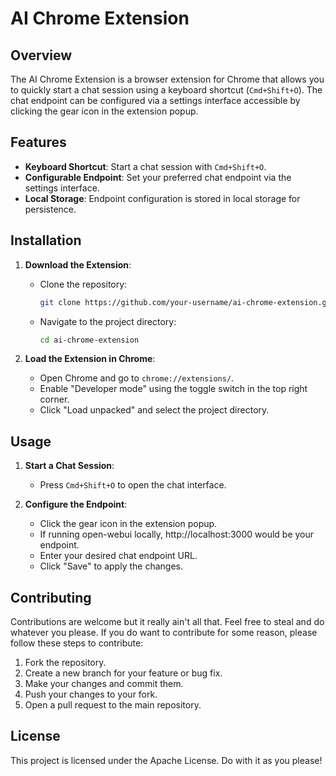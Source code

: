 # AI Chrome Extension

## Overview
The AI Chrome Extension is a browser extension for Chrome that allows you to quickly start a chat session using a keyboard shortcut (`Cmd+Shift+O`). The chat endpoint can be configured via a settings interface accessible by clicking the gear icon in the extension popup.

## Features
- **Keyboard Shortcut**: Start a chat session with `Cmd+Shift+O`.
- **Configurable Endpoint**: Set your preferred chat endpoint via the settings interface.
- **Local Storage**: Endpoint configuration is stored in local storage for persistence.

## Installation
1. **Download the Extension**:
   - Clone the repository:
     ```bash
     git clone https://github.com/your-username/ai-chrome-extension.git
     ```
   - Navigate to the project directory:
     ```bash
     cd ai-chrome-extension
     ```

2. **Load the Extension in Chrome**:
   - Open Chrome and go to `chrome://extensions/`.
   - Enable "Developer mode" using the toggle switch in the top right corner.
   - Click "Load unpacked" and select the project directory.

## Usage
1. **Start a Chat Session**:
   - Press `Cmd+Shift+O` to open the chat interface.

2. **Configure the Endpoint**:
   - Click the gear icon in the extension popup.
   - If running open-webui locally, http://localhost:3000 would be your endpoint.
   - Enter your desired chat endpoint URL.
   - Click "Save" to apply the changes.

## Contributing
Contributions are welcome but it really ain't all that. Feel free to steal and do whatever you please. If you do want to contribute for some reason, please follow these steps to contribute:
1. Fork the repository.
2. Create a new branch for your feature or bug fix.
3. Make your changes and commit them.
4. Push your changes to your fork.
5. Open a pull request to the main repository.

## License
This project is licensed under the Apache License. Do with it as you please! 